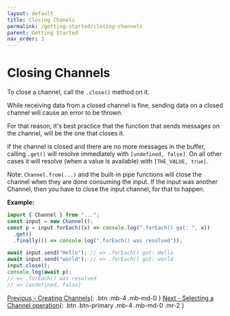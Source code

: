 ```yaml
---
layout: default
title: Closing Chanels
permalink: /getting-started/closing-channels
parent: Getting Started
nav_order: 3
---
```


# Closing Channels

To close a channel, call the `.close()` method on it.

While receiving data from a closed channel is fine, sending data on a closed
channel will cause an error to be thrown.

For that reason, it's best practice that the function that sends messages on the
channel, will be the one that closes it.

If the channel is closed and there are no more messages in the buffer, calling
`.get()` will resolve immediately with `[undefined, false]`. On all other cases
it will resolve (when a value is available) with `[THE_VALUE, true]`.

Note: `Channel.from(...)` and the built-in pipe functions will close the channel
when they are done consuming the input. If the input was another Channel, then
you have to close the input channel, for that to happen.

**Example:**

```js
import { Channel } from "...";
const input = new Channel();
const p = input.forEach((x) => console.log(".forEach() got: ", x))
  .get()
  .finally(() => console.log(".forEach() was resolved"));

await input.send("Hello"); // => .forEach() got: Hello
await input.send("world"); // => .forEach() got: world
input.close();
console.log(await p);
// => .forEach() was resolved
// => [undefined, false]
```

<div class="d-flex flex-justify-between">

[Previous - Creating Channels](/getting-started/creating-channels){: .btn .mb-4 .mb-md-0 }
[Next - Selecting a Channel operation](/getting-started/select-channel-op){: .btn .btn-primary .mb-4 .mb-md-0 .mr-2 }

</div>
